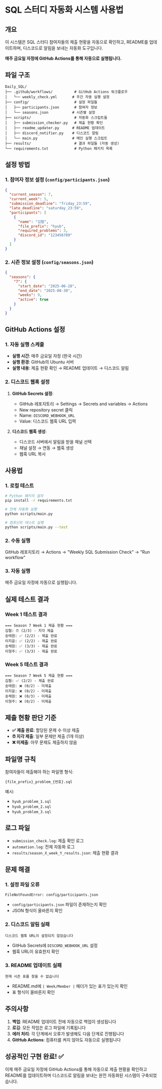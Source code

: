 # SQL 스터디 자동화 시스템 사용법

## 개요

이 시스템은 SQL 스터디 참여자들의 제출 현황을 자동으로 확인하고, README를 업데이트하며, 디스코드로 알림을 보내는 자동화 도구입니다.

**매주 금요일 자정에 GitHub Actions를 통해 자동으로 실행됩니다.**

## 파일 구조

```
Daily_SQL/
├── .github/workflows/          # GitHub Actions 워크플로우
│   └── weekly_check.yml       # 주간 자동 실행 설정
├── config/                     # 설정 파일들
│   ├── participants.json       # 참여자 정보
│   └── seasons.json           # 시즌별 설정
├── scripts/                    # 자동화 스크립트들
│   ├── submission_checker.py   # 제출 현황 확인
│   ├── readme_updater.py      # README 업데이트
│   ├── discord_notifier.py    # 디스코드 알림
│   └── main.py                # 메인 실행 스크립트
├── results/                    # 결과 파일들 (자동 생성)
└── requirements.txt            # Python 패키지 목록
```

## 설정 방법

### 1. 참여자 정보 설정 (`config/participants.json`)

```json
{
  "current_season": 7,
  "current_week": 5,
  "submission_deadline": "friday_23:59",
  "late_deadline": "saturday_23:59",
  "participants": [
    {
      "name": "김협",
      "file_prefix": "hyub",
      "required_problems": 3,
      "discord_id": "123456789"
    }
  ]
}
```

### 2. 시즌 정보 설정 (`config/seasons.json`)

```json
{
  "seasons": {
    "7": {
      "start_date": "2025-06-28",
      "end_date": "2025-08-30",
      "weeks": 9,
      "active": true
    }
  }
}
```

## GitHub Actions 설정

### 1. 자동 실행 스케줄

- **실행 시간**: 매주 금요일 자정 (한국 시간)
- **실행 환경**: GitHub의 Ubuntu 서버
- **실행 내용**: 제출 현황 확인 → README 업데이트 → 디스코드 알림

### 2. 디스코드 웹훅 설정

1. **GitHub Secrets 설정**:
   - GitHub 레포지토리 → Settings → Secrets and variables → Actions
   - New repository secret 클릭
   - Name: `DISCORD_WEBHOOK_URL`
   - Value: 디스코드 웹훅 URL 입력

2. **디스코드 웹훅 생성**:
   - 디스코드 서버에서 알림을 받을 채널 선택
   - 채널 설정 → 연동 → 웹훅 생성
   - 웹훅 URL 복사

## 사용법

### 1. 로컬 테스트

```bash
# Python 패키지 설치
pip install -r requirements.txt

# 전체 자동화 실행
python scripts/main.py

# 컴포넌트 테스트 실행
python scripts/main.py --test
```

### 2. 수동 실행

GitHub 레포지토리 → Actions → "Weekly SQL Submission Check" → "Run workflow"

### 3. 자동 실행

매주 금요일 자정에 자동으로 실행됩니다.

## 실제 테스트 결과

### Week 1 테스트 결과
```
=== Season 7 Week 1 제출 현황 ===
김협: ⏰ (2/3) - 지각 제출
송태원: ✅ (2/2) - 제출 완료
이지윤: ✅ (2/2) - 제출 완료
송채원: ✅ (3/3) - 제출 완료
이형주: ✅ (3/3) - 제출 완료
```

### Week 5 테스트 결과
```
=== Season 7 Week 5 제출 현황 ===
김협: ✅ (2/2) - 제출 완료
송태원: ❌ (0/2) - 미제출
이지윤: ❌ (0/2) - 미제출
송채원: ❌ (0/3) - 미제출
이형주: ❌ (0/2) - 미제출
```

## 제출 현황 판단 기준

- **✅ 제출 완료**: 할당된 문제 수 이상 제출
- **⏰ 지각 제출**: 일부 문제만 제출 (1개 이상)
- **❌ 미제출**: 아무 문제도 제출하지 않음

## 파일명 규칙

참여자들이 제출해야 하는 파일명 형식:
```
{file_prefix}_problem_{번호}.sql
```

예시:
- `hyub_problem_1.sql`
- `hyub_problem_2.sql`
- `hyub_problem_3.sql`

## 로그 파일

- `submission_check.log`: 제출 확인 로그
- `automation.log`: 전체 자동화 로그
- `results/season_X_week_Y_results.json`: 제출 현황 결과

## 문제 해결

### 1. 설정 파일 오류
```
FileNotFoundError: config/participants.json
```
- `config/participants.json` 파일이 존재하는지 확인
- JSON 형식이 올바른지 확인

### 2. 디스코드 알림 실패
```
디스코드 웹훅 URL이 설정되지 않았습니다
```
- GitHub Secrets에 `DISCORD_WEBHOOK_URL` 설정
- 웹훅 URL이 유효한지 확인

### 3. README 업데이트 실패
```
현재 시즌 표를 찾을 수 없습니다
```
- README.md에 `| Week/Member |` 헤더가 있는 표가 있는지 확인
- 표 형식이 올바른지 확인

## 주의사항

1. **백업**: README 업데이트 전에 자동으로 백업이 생성됩니다
2. **로깅**: 모든 작업은 로그 파일에 기록됩니다
3. **에러 처리**: 각 단계에서 오류가 발생해도 다음 단계로 진행됩니다
4. **GitHub Actions**: 컴퓨터를 켜지 않아도 자동으로 실행됩니다

## 성공적인 구현 완료! ✅

이제 매주 금요일 자정에 GitHub Actions를 통해 자동으로 제출 현황을 확인하고 README를 업데이트하며 디스코드로 알림을 보내는 완전 자동화된 시스템이 구축되었습니다. 